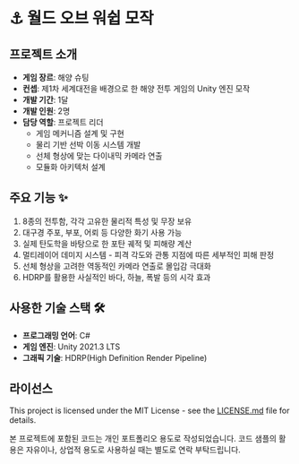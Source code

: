 # ⚓ 월드 오브 워쉽 모작

## 프로젝트 소개

- **게임 장르**: 해양 슈팅
- **컨셉**: 제1차 세계대전을 배경으로 한 해양 전투 게임의 Unity 엔진 모작
- **개발 기간**: 1달
- **개발 인원**: 2명
- **담당 역할**: 프로젝트 리더
    - 게임 메커니즘 설계 및 구현
    - 물리 기반 선박 이동 시스템 개발
    - 선체 형상에 맞는 다이내믹 카메라 연출
    - 모듈화 아키텍처 설계

## 주요 기능 ✨

1. 8종의 전투함, 각각 고유한 물리적 특성 및 무장 보유
2. 대구경 주포, 부포, 어뢰 등 다양한 화기 사용 가능
3. 실제 탄도학을 바탕으로 한 포탄 궤적 및 피해량 계산
4. 멀티레이어 데미지 시스템 - 피격 각도와 관통 지점에 따른 세부적인 피해 판정
5. 선체 형상을 고려한 역동적인 카메라 연출로 몰입감 극대화
6. HDRP를 활용한 사실적인 바다, 하늘, 폭발 등의 시각 효과

## 사용한 기술 스택 🛠️

- **프로그래밍 언어**: C#
- **게임 엔진**: Unity 2021.3 LTS
- **그래픽 기술**: HDRP(High Definition Render Pipeline)

## 라이선스

This project is licensed under the MIT License - see the [LICENSE.md](LICENSE.md) file for details.

본 프로젝트에 포함된 코드는 개인 포트폴리오 용도로 작성되었습니다. 코드 샘플의 활용은 자유이나, 상업적 용도로 사용하실 때는 별도로 연락 부탁드립니다.
